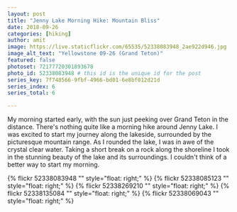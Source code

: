 ```yaml
---
layout: post
title: "Jenny Lake Morning Hike: Mountain Bliss"
date: 2018-09-26
categories: [hiking]
author: amit
image: https://live.staticflickr.com/65535/52338083948_2ae922d946.jpg
image_alt_text: "Yellowstone 09-26 (Grand Teton)"
featured: false
photoset: 72177720301893678
photo_id: 52338083948 # this id is the unique id for the post
series_key: 7f748566-9fbf-4966-bd01-6e8bf012d21d
series_index: 6
series_total: 6

---
```



My morning started early, with the sun just peeking over Grand Teton in the distance. There's nothing quite like a morning hike around Jenny Lake. I was excited to start my journey along the lakeside, surrounded by the picturesque mountain range. As I rounded the lake, I was in awe of the crystal clear water. Taking a short break on a rock along the shoreline I took in the stunning beauty of the lake and its surroundings. I couldn't think of a better way to start my morning.

{% flickr 52338083948 "" style="float: right;"
 %}
{% flickr 52338085123 "" style="float: right;"
 %}
{% flickr 52338269210 "" style="float: right;"
 %}
{% flickr 52338135084 "" style="float: right;"
 %}
{% flickr 52338069043 "" style="float: right;"
 %}


